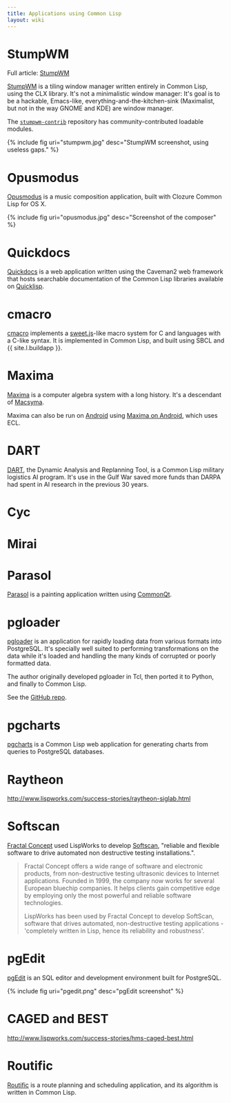 ```yaml
---
title: Applications using Common Lisp
layout: wiki
---
```


# StumpWM

Full article: [StumpWM](stumpwm.html)

[StumpWM](https://github.com/stumpwm/stumpwm) is a tiling window manager written
entirely in Common Lisp, using the CLX library. It's not a minimalistic window
manager: It's goal is to be a hackable, Emacs-like,
everything-and-the-kitchen-sink (Maximalist, but not in the way GNOME and KDE)
are window manager.

The [`stumpwm-contrib`](https://github.com/stumpwm/stumpwm-contrib) repository
has community-contributed loadable modules.

{% include fig uri="stumpwm.jpg" desc="StumpWM screenshot, using useless gaps." %}

# Opusmodus

[Opusmodus](http://opusmodus.com/) is a music composition application, built
with Clozure Common Lisp for OS X.

{% include fig uri="opusmodus.jpg" desc="Screenshot of the composer" %}

# Quickdocs

[Quickdocs](http://quickdocs.org/) is a web application written using the
Caveman2 web framework that hosts searchable documentation of the Common Lisp
libraries available on [Quicklisp](quicklisp.html).

# cmacro

[cmacro](https://github.com/eudoxia0/cmacro) implements a
[sweet.js](http://sweetjs.org/)-like macro system for C and languages with a
C-like syntax. It is implemented in Common Lisp, and built using SBCL and
{{ site.l.buildapp }}.

# Maxima

[Maxima](http://maxima.sourceforge.net/) is a computer algebra system with a
long history. It's a descendant of [Macsyma][macsyma].

Maxima can also be run on [Android](platforms/android.html) using
[Maxima on Android][maximadroid], which uses ECL.

[macsyma]: http://en.wikipedia.org/wiki/Macsyma
[maximadroid]: https://sites.google.com/site/maximaonandroid/

# DART

[DART][dart], the Dynamic Analysis and Replanning Tool, is a Common Lisp
military logistics AI program. It's use in the Gulf War saved more funds than
DARPA had spent in AI research in the previous 30 years.

[dart]: http://en.wikipedia.org/wiki/Dynamic_Analysis_and_Replanning_Tool

# Cyc

# Mirai

# Parasol

[Parasol][parasol] is a painting application written using
[CommonQt](common-qt.html).

[parasol]: https://github.com/Shinmera/parasol

# pgloader

[pgloader][pgloader] is an application for rapidly loading data from various
formats into PostgreSQL. It's specially well suited to performing
transformations on the data while it's loaded and handling the many kinds of
corrupted or poorly formatted data.

The author originally developed pgloader in Tcl, then ported it to Python, and
finally to Common Lisp.

See the [GitHub repo][pgloadergh].

[pgloader]: http://pgloader.io/
[pgloadergh]: https://github.com/dimitri/pgloader

# pgcharts

[pgcharts][pgcharts] is a Common Lisp web application for generating charts from
queries to PostgreSQL databases.

[pgcharts]: https://github.com/dimitri/pgcharts

# Raytheon

http://www.lispworks.com/success-stories/raytheon-siglab.html

# Softscan

[Fractal Concept][fractal] used LispWorks to develop [Softscan][softscan],
"reliable and flexible software to drive automated non destructive testing
installations.".

>Fractal Concept offers a wide range of software and electronic products, from
>non-destructive testing ultrasonic devices to Internet applications. Founded in
>1999, the company now works for several European bluechip companies. It helps
>clients gain competitive edge by employing only the most powerful and reliable
>software technologies.
>
>LispWorks has been used by Fractal Concept to develop SoftScan, software that
>drives automated, non-destructive testing applications - 'completely written in
>Lisp, hence its reliability and robustness'.

[fractal]: http://www.fractalconcept.com/asp/RaZ7/sdataQ0hycOvgCeWYDM==/sdataQuEY-NQ=
[softscan]: http://www.lispworks.com/success-stories/fractalconcept-softscan.html

# pgEdit

[pgEdit][pgedit] is an SQL editor and development environment built for
PostgreSQL.

{% include fig uri="pgedit.png" desc="pgEdit screenshot" %}

[pgedit]: http://www.lispworks.com/success-stories/pgedit.html

# CAGED and BEST

http://www.lispworks.com/success-stories/hms-caged-best.html

# Routific

[Routific](https://routific.com/) is a route planning and scheduling
application, and its algorithm is written in Common Lisp.
